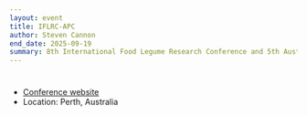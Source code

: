 ```yaml
---
layout: event
title: IFLRC-APC
author: Steven Cannon
end_date: 2025-09-19
summary: 8th International Food Legume Research Conference and 5th Australian Pulse Conference
---
```

<h1 class="uk-heading-divider"></h1>
<ul class="uk-list">
    <li><a href="https://www.iflrc-apc2025.com" target="_blank">Conference website</a></li>
    <li>Location: Perth, Australia</li>
</ul>


   

